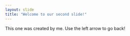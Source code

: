 ```yaml
---
layout: slide
title: "Welcome to our second slide!"
---
```

This one was created by me.
Use the left arrow to go back!
